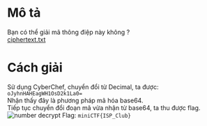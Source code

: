 # Mô tả
Bạn có thể giải mã thông điệp này không ?<br>
[ciphertext.txt](https://minictf.infosecptit.club/files/df68f38930ad9b88f54b25ee5cc950ce/ciphertext.txt?token=eyJ1c2VyX2lkIjo2OCwidGVhbV9pZCI6bnVsbCwiZmlsZV9pZCI6NTN9.ZuE82g.Q450i2m34kiRht_jgjRmKye4aGk)
# Cách giải
Sử dụng CyberChef, chuyển đổi từ Decimal, ta được: ```oJyhnHAHEagWH1OsD2k1La0=```<br>
Nhận thấy đây là phương pháp mã hóa base64.<br>
Tiếp tục chuyển đổi đoạn mã vừa nhận từ base64, ta thu được flag.<br>
![number decrypt](https://i.imgur.com/PHmEVG9.png)
Flag: ```miniCTF{ISP_Club}```
